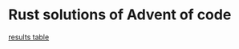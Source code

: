 # Rust solutions of Advent of code

[results table](https://github.com/Joxter/advent-2022/blob/master/rust/results.md)
